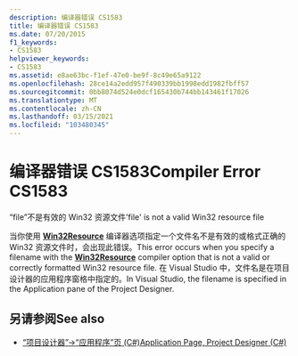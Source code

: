 ```yaml
---
description: 编译器错误 CS1583
title: 编译器错误 CS1583
ms.date: 07/20/2015
f1_keywords:
- CS1583
helpviewer_keywords:
- CS1583
ms.assetid: e8ae63bc-f1ef-47e0-be9f-8c49e65a9122
ms.openlocfilehash: 28ce14a2edd957f490339bb1998edd1982fbff57
ms.sourcegitcommit: 0bb8074d524e0dcf165430b744bb143461f17026
ms.translationtype: MT
ms.contentlocale: zh-CN
ms.lasthandoff: 03/15/2021
ms.locfileid: "103480345"
---
```

# <a name="compiler-error-cs1583"></a><span data-ttu-id="8567e-103">编译器错误 CS1583</span><span class="sxs-lookup"><span data-stu-id="8567e-103">Compiler Error CS1583</span></span>

<span data-ttu-id="8567e-104">“file”不是有效的 Win32 资源文件</span><span class="sxs-lookup"><span data-stu-id="8567e-104">'file' is not a valid Win32 resource file</span></span>  
  
 <span data-ttu-id="8567e-105">当你使用 [**Win32Resource**](../language-reference/compiler-options/resources.md#win32resource) 编译器选项指定一个文件名不是有效的或格式正确的 Win32 资源文件时，会出现此错误。</span><span class="sxs-lookup"><span data-stu-id="8567e-105">This error occurs when you specify a filename with the [**Win32Resource**](../language-reference/compiler-options/resources.md#win32resource) compiler option that is not a valid or correctly formatted Win32 resource file.</span></span> <span data-ttu-id="8567e-106">在 Visual Studio 中，文件名是在项目设计器的应用程序窗格中指定的。</span><span class="sxs-lookup"><span data-stu-id="8567e-106">In Visual Studio, the filename is specified in the Application pane of the Project Designer.</span></span>  
  
## <a name="see-also"></a><span data-ttu-id="8567e-107">另请参阅</span><span class="sxs-lookup"><span data-stu-id="8567e-107">See also</span></span>

- [<span data-ttu-id="8567e-108">“项目设计器”->“应用程序”页 (C#)</span><span class="sxs-lookup"><span data-stu-id="8567e-108">Application Page, Project Designer (C#)</span></span>](/visualstudio/ide/reference/application-page-project-designer-csharp)

